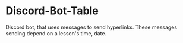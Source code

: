 # Discord-Bot-Table
Discord bot, that uses messages to send hyperlinks. These messages sending depend on a lesson's time, date. 
